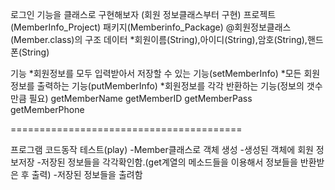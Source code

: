 로그인 기능을 클래스로 구현해보자 (회원 정보클래스부터 구현)
프로젝트(MemberInfo_Project)
패키지(Memberinfo_Package)
@회원정보클래스(Member.class)의 구조
데이터 
*회원이름(String),아이디(String),암호(String),핸드폰(String)

기능 
*회원정보를 모두 입력받아서 저장할 수 있는 기능(setMemberInfo)
*모든 회원 정보를 출력하는 기능(putMemberInfo)
*회원정보를 각각 반환하는 기능(정보의 갯수만큼 필요)
getMemberName getMemberID getMemberPass getMemberPhone

========================================

프로그램 코드동작 테스트(play)
-Member클래스로 객체 생성
-생성된 객체에 회원 정보저장
-저장된 정보들을 각각확인함.(get계열의 메소드들을 이용해서 정보들을 반환받은 후 출력)
-저장된 정보들을 출려함